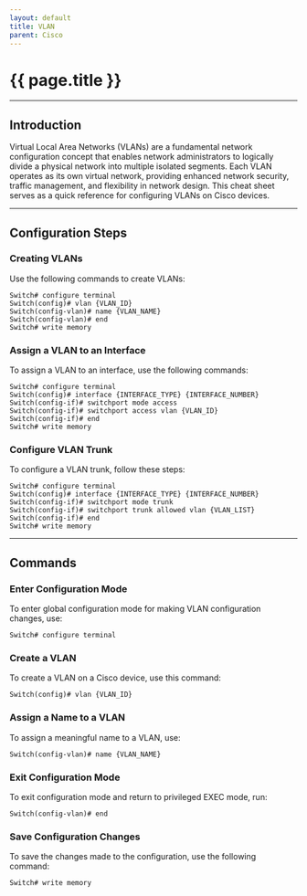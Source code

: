 ```yaml
---
layout: default
title: VLAN
parent: Cisco
---
```


# {{ page.title }}

______________________________________________________________________

## Introduction

Virtual Local Area Networks (VLANs) are a fundamental network configuration concept that enables network administrators to logically divide a physical network into multiple isolated segments. Each VLAN operates as its own virtual network, providing enhanced network security, traffic management, and flexibility in network design. This cheat sheet serves as a quick reference for configuring VLANs on Cisco devices.

______________________________________________________________________

## Configuration Steps

### Creating VLANs

Use the following commands to create VLANs:

```
Switch# configure terminal
Switch(config)# vlan {VLAN_ID}
Switch(config-vlan)# name {VLAN_NAME}
Switch(config-vlan)# end
Switch# write memory
```

### Assign a VLAN to an Interface

To assign a VLAN to an interface, use the following commands:

```
Switch# configure terminal
Switch(config)# interface {INTERFACE_TYPE} {INTERFACE_NUMBER}
Switch(config-if)# switchport mode access
Switch(config-if)# switchport access vlan {VLAN_ID}
Switch(config-if)# end
Switch# write memory
```

### Configure VLAN Trunk

To configure a VLAN trunk, follow these steps:

```
Switch# configure terminal
Switch(config)# interface {INTERFACE_TYPE} {INTERFACE_NUMBER}
Switch(config-if)# switchport mode trunk
Switch(config-if)# switchport trunk allowed vlan {VLAN_LIST}
Switch(config-if)# end
Switch# write memory
```

______________________________________________________________________

## Commands

### Enter Configuration Mode

To enter global configuration mode for making VLAN configuration changes, use:

```
Switch# configure terminal
```

### Create a VLAN

To create a VLAN on a Cisco device, use this command:

```
Switch(config)# vlan {VLAN_ID}
```

### Assign a Name to a VLAN

To assign a meaningful name to a VLAN, use:

```
Switch(config-vlan)# name {VLAN_NAME}
```

### Exit Configuration Mode

To exit configuration mode and return to privileged EXEC mode, run:

```
Switch(config-vlan)# end
```

### Save Configuration Changes

To save the changes made to the configuration, use the following command:

```
Switch# write memory
```
